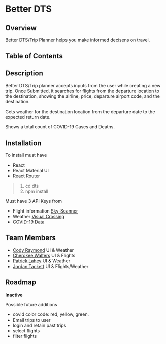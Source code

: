 # Better DTS

## Overview 

Better DTS/Trip Planner helps you make informed decisens on travel.

## Table of Contents

## Description 

Better DTS/Trip planner accepts inputs from the user while creating a new trip. 
Once Submitted, it searches for flights from the departure location to the destination, showing the airline, price, departure airport code, and the destination.

Gets weather for the destination location from the departure date to the expected return date.

Shows a total count of COVID-19 Cases and Deaths.

## Installation

To install must have
  - React
  - React Material UI
  - React Router
 
> 1. cd dts 
> 2. npm install

Must have 3 API Keys from 

- Flight information [Sky-Scanner](https://rapidapi.com/skyscanner/api/skyscanner-flight-search/)
- Weather [Visual Crossing](https://www.visualcrossing.com/)
- [COVID-19 Data](https://rapidapi.com/Spiderpig86/api/coronavirus-us-api/) 

## Team Members 

- [Cody Raymond](https://github.com/rodycaymond) UI & Weather
- [Cherokee Walters](https://github.com/cwalters162) UI & Flights
- [Patrick Lahey](https://github.com/PatLahey17)  UI & Weather
- [Jordan Tackett](https://github.com/jltackett2) UI & Flights/Weather

## Roadmap
**Inactive**

Possible future additions
- covid color code: red, yellow, green.
- Email trips to user
- login and retain past trips
- select flights
- filter flights
